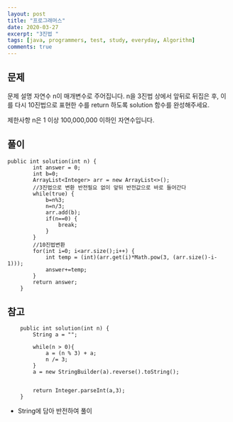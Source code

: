 ```yaml
---
layout: post
title: "프로그래머스"
date: 2020-03-27
excerpt: "3진법 "
tags: [java, programmers, test, study, everyday, Algorithm]
comments: true
---
```


## 문제


문제 설명
자연수 n이 매개변수로 주어집니다. n을 3진법 상에서 앞뒤로 뒤집은 후, 
이를 다시 10진법으로 표현한 수를 return 하도록 solution 함수를 완성해주세요.

제한사항
n은 1 이상 100,000,000 이하인 자연수입니다.


## 풀이


```
public int solution(int n) {
        int answer = 0;
        int b=0;
        ArrayList<Integer> arr = new ArrayList<>();
        //3진법으로 변환 반전필요 없이 앞뒤 반전값으로 바로 들어간다
        while(true) {
        	b=n%3;
        	n=n/3;
        	arr.add(b);
        	if(n==0) {
        		break;
        	}
        }
        //10진법변환
        for(int i=0; i<arr.size();i++) {
        	int temp = (int)(arr.get(i)*Math.pow(3, (arr.size()-i-1)));
        	answer+=temp;
        }
        return answer;
    }
```


## 참고


```
    public int solution(int n) {
        String a = "";

        while(n > 0){
            a = (n % 3) + a;
            n /= 3;
        }
        a = new StringBuilder(a).reverse().toString();


        return Integer.parseInt(a,3);
    }
```


* String에 담아 반전하여 풀이
